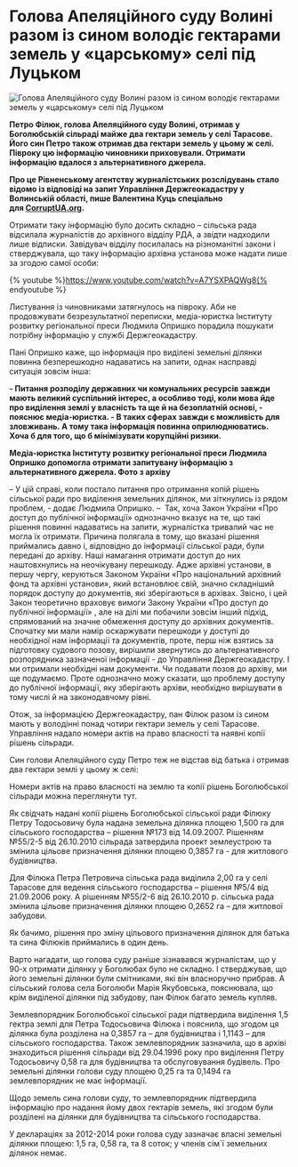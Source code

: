 Голова Апеляційного суду Волині разом із сином володіє гектарами земель у «царському» селі під Луцьком
====
![Голова Апеляційного суду Волині разом із сином володіє гектарами земель у «царському» селі під Луцьком](http://perecelenec.com.ua/assets/media/2016/02/8c40ac5eba560f65ee4d83927e446921.jpg)

**Петро Філюк, голова Апеляційного суду Волині, отримав у Боголюбській сільраді майже два гектари земель у селі Тарасове. Його син Петро також отримав два гектари земель у цьому ж селі. Півроку цю інформацію чиновники приховували. Отримати інформацію вдалося з альтернативного джерела.** 

**Про це Рівненському агентству журналістських розслідувань стало відомо із відповіді на запит Управління Держгеокадастру у Волинській області, пише Валентина Куць спеціально для [CorruptUA.org](https://www.CorruptUA.org).** 

Отримати таку інформацію було досить складно – сільська рада відсилала журналістів до архівного відділу РДА, а звідти надходили лише відписки. Завідувач відділу посилалась на різноманітні закони і стверджувала, що таку інформацію архівна установа може надати лише за згодою самої особи:

{% youtube %}https://www.youtube.com/watch?v=A7YSXPAQWg8{% endyoutube %}

Листування із чиновниками затягнулось на півроку. Аби не продовжувати безрезультатної переписки, медіа-юристка Інституту розвитку регіональної преси Людмила Опришко порадила пошукати потрібну інформацію у службі Держгеокадастру.

Пані Опришко каже, що інформація про виділені земельні ділянки повинна безперешкодно надаватись на запити, однак насправді ситуація зовсім інша:

**- Питання розподілу державних чи комунальних ресурсів завжди мають великий суспільний інтерес, а особливо тоді, коли мова йде про виділення землі у власність та ще й на безоплатній основі, - пояснює медіа-юристка. - В таких сферах завжди є можливість для зловживань. А тому така інформація повинна оприлюднюватись. Хоча б для того, що б мінімізувати корупційні ризики.**

 **Медіа-юристка Інституту розвитку регіональної преси Людмила Опришко допомогла отримати запитувану інформацію з альтернативного джерела. Фото з архіву**

– У цій справі, коли постало питання про отримання копій рішень сільської ради про виділення земельних ділянок, ми зіткнулись із рядом проблем, - додає Людмила Опришко. –  Так, хоча Закон України «Про доступ до публічної інформації» однозначно вказує на те, що такі рішення повинні надаватись на запити, журналістка тривалий час не могла їх отримати. Причина полягала в тому, що вказані рішення приймались давно і, відповідно до інформації сільської ради, були передані до архіву. Наші намагання отримати доступ до них наштовхнулись на неочікувану перешкоду. Адже архівні установи, в першу чергу, керуються Законом України «Про національний архівний фонд та архівні установи», який встановлює свій, значно складніший порядок доступу до документів, які зберігаються в архівах. Звісно, і цей Закон теоретично враховує вимоги Закону України «Про доступ до публічної інформації» , але на ділі ми побачили зовсім інший підхід, спрямований на значне обмеження доступу до архівних документів. Спочатку ми мали намір оскаржувати перешкоди у доступі до необхідної нам інформації та документів, проте, перш ніж взятись за підготовку судового позову, вирішили звернутись до альтернативного розпорядника зазначеної інформації - до Управління Держгеокадастру. І ми отримали необхідні нам документи. Чи подавати позов до архіву, ми ще подумаємо. Проте однозначно можу сказати, що проблему доступу до публічної інформації, яку зберігають архіви, необхідно вирішувати в тому числі й на законодавчому рівні.

Отож, за інформацією Держгеокадастру, пан Філюк разом із сином мають у володінні понад чотири гектари земель у селі Тарасове. Управління надало номери актів на право власності та наявні копії рішень сільради.

Син голови Апеляційного суду Петро теж не відстав від батька і отримав два гектари землі у цьому ж селі:

Номери актів на право власності на землю та копії рішень Боголюбської сільради можна переглянути тут.

Як свідчать надані копії рішень Боголюбської сільської ради Філюку Петру Тодосьовичу була надана земельна ділянка площею 1,500 га для сільського господарства – рішення №173 від 14.09.2007. Рішенням №55/2-5 від 26.10.2010 сільрада затвердила проект землеустрою та змінила цільове призначення ділянки площею 0,3857 га - для житлового будівництва.

Для Філюка Петра Петровича сільська рада виділила 2,00 га у селі Тарасове для ведення сільського господарства – рішення №5/4 від 21.09.2006 року. А рішенням №55/2-6 від 26.10.2010 р. сільська рада змінила цільове призначення ділянки площею 0,2652 га – для житлової забудови.

Як бачимо, рішення про зміну цільового призначення ділянок для батька та сина Філюків приймались в один день.

Варто нагадати, що голова суду раніше зізнавався журналістам, що у 90-х отримати ділянку у Боголюбах було не складно. І стверджував, що його земельні ділянки були смітниками, які він власноручно прибрав. А сільський голова села Боголюби Марія Якубовська, пояснювала, що крім виділеної ділянки під забудову, пан Філюк багато земель купляв.

Землевпорядник Боголюбської сільської ради підтвердила виділення 1,5 гектра землі для Петра Тодосьовича Філюка і пояснила, що згодом ця ділянка була розділена на 0,3857 га – для будівництва і 1,1143 – для сільського господарства. Також землевпорядник зазначила, що в архіві знаходиться рішення сільради від 29.04.1996 року про виділення Петру Тодосьовичу 0,58 га для будівництва та обслуговування будівель. Про земельні ділянки голови суду площею 0,25 га та 0,1494 га землевпорядник не має інформації.

Щодо земель сина голови суду, то землевпорядник підтвердила інформацію про надання йому двох гектарів земель, які згодом були розділені на ділянки для будівництва та сільського господарства.

У деклараціях за 2012-2014 роки голова суду зазначає власні земельні ділянки площею: 1,5 га, 0,58 га, та 8 соток; у членів сім`ї земельних ділянок немає.
